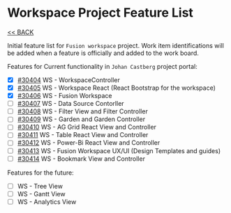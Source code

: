 # Workspace Project Feature List

[<< BACK](/README.md)

Initial feature list for `Fusion workspace` project. Work item identifications will be added when a feature is officially and added to the work board.

Features for Current functionality in `Johan Castberg` project portal:

- [x] [#30404](https://statoil-proview.visualstudio.com/Fusion/_backlogs/backlog/Johan%20Castberg%20inn%20i%20Fusion/Epics/?workitem=30404) WS - WorkspaceController
- [x] [#30405](https://statoil-proview.visualstudio.com/Fusion/_backlogs/backlog/Johan%20Castberg%20inn%20i%20Fusion/Epics/?workitem=30405) WS - Workspace React (React Bootstrap for the workspace)
- [x] [#30406](https://statoil-proview.visualstudio.com/Fusion/_backlogs/backlog/Johan%20Castberg%20inn%20i%20Fusion/Epics/?workitem=30406) WS - Fusion Workspace
- [ ] [#30407](https://statoil-proview.visualstudio.com/Fusion/_backlogs/backlog/Johan%20Castberg%20inn%20i%20Fusion/Epics/?workitem=30407) WS - Data Source Contorller
- [ ] [#30408](https://statoil-proview.visualstudio.com/Fusion/_backlogs/backlog/Johan%20Castberg%20inn%20i%20Fusion/Epics/?workitem=30408) WS - Filter View and Filter Controller
- [ ] [#30409](https://statoil-proview.visualstudio.com/Fusion/_backlogs/backlog/Johan%20Castberg%20inn%20i%20Fusion/Epics/?workitem=30409) WS - Garden and Garden Controller
- [ ] [#30410](https://statoil-proview.visualstudio.com/Fusion/_backlogs/backlog/Johan%20Castberg%20inn%20i%20Fusion/Epics/?workitem=30410) WS - AG Grid React View and Controller
- [ ] [#30411](https://statoil-proview.visualstudio.com/Fusion/_backlogs/backlog/Johan%20Castberg%20inn%20i%20Fusion/Epics/?workitem=30411) WS - Table React View and Controller
- [ ] [#30412](https://statoil-proview.visualstudio.com/Fusion/_backlogs/backlog/Johan%20Castberg%20inn%20i%20Fusion/Epics/?workitem=30412) WS - Power-Bi React View and Controller
- [ ] [#30413](https://statoil-proview.visualstudio.com/Fusion/_backlogs/backlog/Johan%20Castberg%20inn%20i%20Fusion/Epics/?workitem=30413) WS - Fusion Workspace UX/UI (Design Templates and guides) 
- [ ] [#30414](https://statoil-proview.visualstudio.com/Fusion/_backlogs/backlog/Johan%20Castberg%20inn%20i%20Fusion/Epics/?workitem=30414) WS - Bookmark View and Controller

Features for the future:

- [ ] WS - Tree View
- [ ] WS - Gantt View
- [ ] WS - Analytics View
